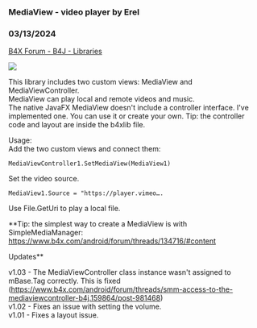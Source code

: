 ### MediaView - video player by Erel
### 03/13/2024
[B4X Forum - B4J - Libraries](https://www.b4x.com/android/forum/threads/134666/)

![](https://www.b4x.com/android/forum/attachments/119693)  
  
This library includes two custom views: MediaView and MediaViewController.  
MediaView can play local and remote videos and music.  
The native JavaFX MediaView doesn't include a controller interface. I've implemented one. You can use it or create your own. Tip: the controller code and layout are inside the b4xlib file.  
  
Usage:  
Add the two custom views and connect them:  

```B4X
MediaViewController1.SetMediaView(MediaView1)
```

  
  
Set the video source.  

```B4X
MediaView1.Source = "https://player.vimeo….
```

  
  
Use File.GetUri to play a local file.  
  
**Tip: the simplest way to create a MediaView is with SimpleMediaManager: <https://www.b4x.com/android/forum/threads/134716/#content>  
  
Updates**  
  
v1.03 - The MediaViewController class instance wasn't assigned to mBase.Tag correctly. This is fixed (<https://www.b4x.com/android/forum/threads/smm-access-to-the-mediaviewcontroller-b4j.159864/post-981468>)  
v1.02 - Fixes an issue with setting the volume.  
v1.01 - Fixes a layout issue.